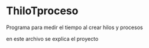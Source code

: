 # ThiloTproceso
Programa para medir el tiempo al crear hilos y procesos

en este archivo se explica el proyecto
